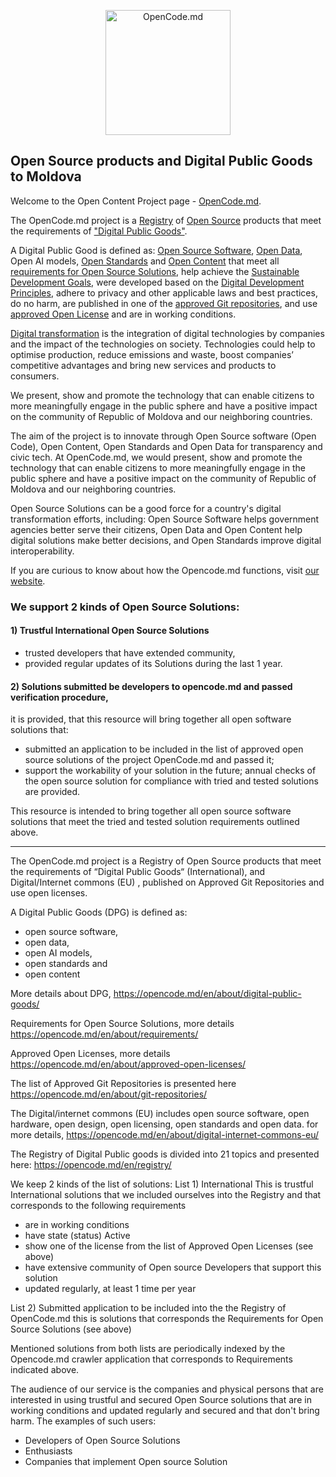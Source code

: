 <!--
**opencode-md/opencode-md** is a ✨ _special_ ✨ repository because its `README.md` (this file) appears on your GitHub profile.

Here are some ideas to get you started:

- 🔭 I’m currently working on ...
- 🌱 I’m currently learning ...
- 👯 I’m looking to collaborate on ...
- 🤔 I’m looking for help with ...
- 💬 Ask me about ...
- 📫 How to reach me: ...
- 😄 Pronouns: ...
- ⚡ Fun fact: ...
-->

<p align="center">
 <img width="200px" src="https://github.com/opencode-md/opencode-md/images/gradient-omnichannel-illustration_23-2149350373.jpg" alt="OpenCode.md"/>
</p>

<h2>Open Source products and Digital Public Goods to Moldova</h2>

Welcome to the Open Content Project page - [OpenCode.md](https://opencode.md/en).

The OpenCode.md project is a [Registry](https://opencode.md/en/registry/) of [Open Source](https://en.wikipedia.org/wiki/Open_source) products that meet the requirements of ["Digital Public Goods"](https://opencode.md/en/about/digital-public-goods/).

A Digital Public Good is defined as: [Open Source Software](https://opencode.md/en/about/open-source-software/), [Open Data](https://opencode.md/en/about/open-data/), Open AI models, [Open Standards](https://opencode.md/en/about/open-standards/) and [Open Content](https://opencode.md/en/about/open-content/) that meet all [requirements for Open Source Solutions](https://opencode.md/en/about/requirements/), help achieve the [Sustainable Development Goals](https://opencode.md/en/about/sustainable-development-goals/), were developed based on the [Digital Development Principles](https://opencode.md/en/about/principles-digital-development/), adhere to privacy and other applicable laws and best practices, do no harm, are published in one of the [approved Git repositories](https://opencode.md/en/about/git-repositories/), and use [approved Open License](https://opencode.md/en/about/approved-open-licenses/) and are in working conditions.

[Digital transformation](https://en.wikipedia.org/wiki/Digital_transformation) is the integration of digital technologies by companies and the impact of the technologies on society.
Technologies could help to optimise production, reduce emissions and waste, boost companies’ competitive advantages and bring new services and products to consumers.

We present, show and promote the technology that can enable citizens to more meaningfully engage in the public sphere and have a positive impact on the community of Republic of Moldova and our neighboring countries.

The aim of the project is to innovate through Open Source software (Open Code), Open Content, Open Standards and Open Data for transparency and civic tech. At OpenCode.md, we would present, show and promote the technology that can enable citizens to more meaningfully engage in the public sphere and have a positive impact on the community of Republic of Moldova and our neighboring countries.

Open Source Solutions can be a good force for a country's digital transformation efforts, including: Open Source Software helps government agencies better serve their citizens, Open Data and Open Content help digital solutions make better decisions, and Open Standards improve digital interoperability.

If you are curious to know about how the Opencode.md functions, visit [our website](https://opencode.md/en).

<h3>We support 2 kinds of Open Source Solutions:</h3>
<h4>1) Trustful International Open Source Solutions </h4>

- trusted developers that have extended community, 
- provided regular updates of its Solutions during the last 1 year.

<h4>2)  Solutions submitted be developers to opencode.md and passed verification procedure,</h4>
it is provided, that this resource will bring together all open software solutions that:

- submitted an application to be included in the list of approved open source solutions of the project OpenCode.md and passed it;
- support the workability of your solution in the future; annual checks of the open source solution for compliance with tried and tested solutions are provided.

This resource is intended to bring together all open source software solutions that meet the tried and tested solution requirements outlined above.

<hr>

 The OpenCode.md project is a Registry of Open Source products that meet the requirements of “Digital Public Goods“ (International), and
Digital/Internet commons (EU) , published on Approved Git Repositories and use open licenses.

A Digital Public Goods (DPG) is defined as:
- open source software,
- open data,
- open AI models,
- open standards and
- open content

More details about DPG,
https://opencode.md/en/about/digital-public-goods/

Requirements for Open Source Solutions, more details
https://opencode.md/en/about/requirements/

Approved Open Licenses, more details
https://opencode.md/en/about/approved-open-licenses/

The list of Approved Git Repositories is presented here
https://opencode.md/en/about/git-repositories/

The Digital/internet commons (EU) includes open source software, open hardware, open design, open licensing, open standards and open data.
for more details, https://opencode.md/en/about/digital-internet-commons-eu/

The Registry of Digital Public goods is divided into 21 topics and presented here:
https://opencode.md/en/registry/

We keep 2 kinds of the list of solutions: 
List 1) International 
This is trustful International solutions that we included ourselves into the Registry 
and that corresponds to the following requirements 
- are in working conditions 
- have state (status) Active
- show one of the license from the list of Approved Open Licenses (see above)
- have extensive community of Open source Developers that support this solution 
- updated regularly, at least 1 time per year 

List 2) Submitted application to be included into the the Registry of OpenCode.md 
this is solutions that corresponds the Requirements for Open Source Solutions (see above)

Mentioned solutions from both lists are periodically indexed by the Opencode.md crawler application that corresponds to Requirements indicated above. 

The audience of our service is the companies and physical persons that are interested in using trustful and secured Open Source solutions that are in working conditions and updated regularly and secured and that don't bring harm.
The examples of such users:
- Developers of Open Source Solutions
- Enthusiasts
- Companies that implement Open source Solution


